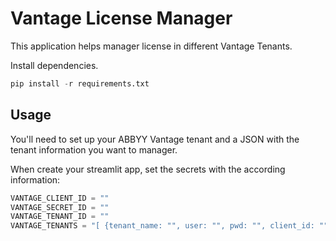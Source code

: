 # Vantage License Manager

This application helps manager license in different Vantage Tenants.

Install dependencies.

```python
pip install -r requirements.txt
```

## Usage

You'll need to set up your ABBYY Vantage tenant and a JSON with the tenant information you want to manager. 

When create your streamlit app, set the secrets with the according information: 

```python
VANTAGE_CLIENT_ID = "" 
VANTAGE_SECRET_ID = ""
VANTAGE_TENANT_ID = "" 
VANTAGE_TENANTS = "[ {tenant_name: "", user: "", pwd: "", client_id: "", secret_id: "" } ]" 
